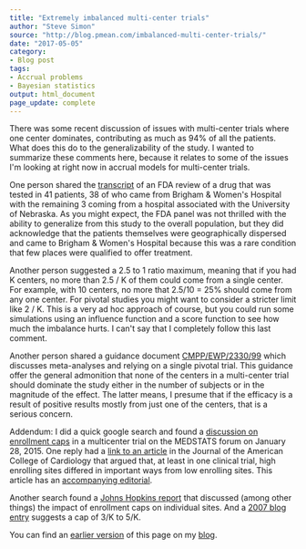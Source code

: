 ```yaml
---
title: "Extremely imbalanced multi-center trials"
author: "Steve Simon"
source: "http://blog.pmean.com/imbalanced-multi-center-trials/"
date: "2017-05-05"
category: 
- Blog post
tags:
- Accrual problems
- Bayesian statistics
output: html_document
page_update: complete
---
```


There was some recent discussion of issues with multi-center trials where one center dominates, contributing as much as 94% of all the patients. What does this do to the generalizability of the study. I wanted to summarize these comments here, because it relates to some of the issues I'm looking at right now in accrual models for multi-center trials.

One person shared the [transcript][fda1] of an FDA review of a drug that was tested in 41 patients, 38 of who came from Brigham & Women's Hospital with the remaining 3 coming from a hospital associated with the University of Nebraska. As you might expect, the FDA panel was not thrilled with the ability to generalize from this study to the overall population, but they did acknowledge that the patients themselves were geographically dispersed and came to Brigham & Women's Hospital because this was a rare condition that few places were qualified to offer treatment.

Another person suggested a 2.5 to 1 ratio maximum, meaning that if you had K centers, no more than 2.5 / K of them could come from a single center. For example, with 10 centers, no more that 2.5/10 = 25% should come from any one center. For pivotal studies you might want to consider a stricter limit like 2 / K. This is a very ad hoc approach of course, but you could run some simulations using an influence function and a score function to see how much the imbalance hurts. I can't say that I completely follow this last comment.

Another person shared a guidance document [CMPP/EWP/2330/99][ema1] which discusses meta-analyses and relying on a single pivotal trial. This guidance offer the general admonition that none of the centers in a multi-center trial should dominate the study either in the number of subjects or in the magnitude of the effect. The latter means, I presume that if the efficacy is a result of positive results mostly from just one of the centers, that is a serious concern.

Addendum: I did a quick google search and found a [discussion on enrollment caps][med1] in a multicenter trial on the MEDSTATS forum on January 28, 2015. One reply had a [link to an article][med2] in the Journal of the American College of Cardiology that argued that, at least in one clinical trial, high enrolling sites differed in important ways from low enrolling sites. This article has an [accompanying editorial][med3].

Another search found a [Johns Hopkins report][jhu1] that discussed (among other things) the impact of enrollment caps on individual sites. And a [2007 blog entry][onb1] suggests a cap of 3/K to 5/K.

You can find an [earlier version][sim1] of this page on my [blog][sim2].

[sim1]: http://blog.pmean.com/imbalanced-multi-center-trial/
[sim2]: http://blog.pmean.com

[ema1]: http://www.ema.europa.eu/ema/index.jsp?curl=pages/regulation/general/geeral_content_001227.jsp
[fda1]: https://www.fda.gov/ohrms/dockets/ac/03/transcripts/3966T1.htm
[jhu1]: https://jhuccs1.us/clm/quotafication.pdf
[med1]: https://groups.google.com/forum/#!topic/medstats/m3aHUKKDNeQ
[med2]: http://www.onlinejacc.org/content/61/5/571
[med3]: http://www.onlinejacc.org/content/61/5/580
[onb1]: http://onbiostatistics.blogspot.com/2007/11/measure-enrollment-imbalance.html
